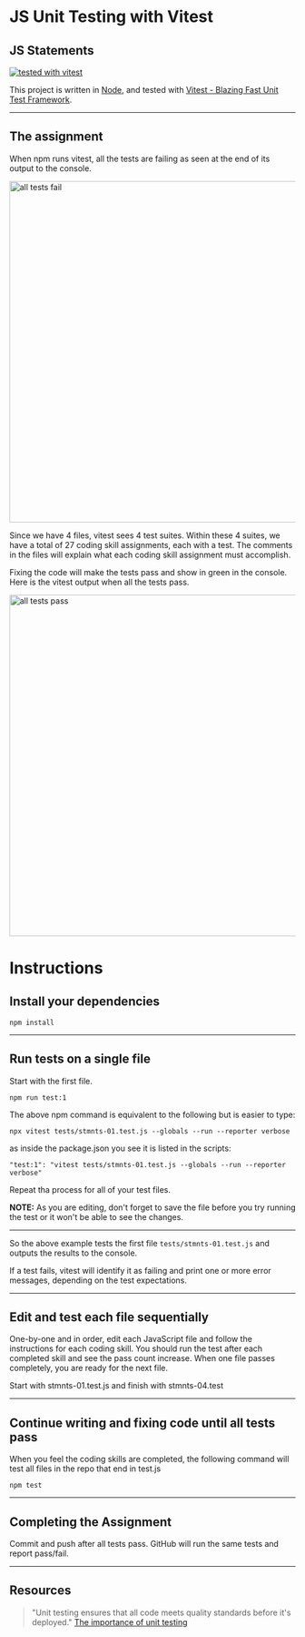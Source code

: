 # JS Unit Testing with Vitest

## JS Statements

[![tested with vitest](https://img.shields.io/badge/tested_with-vitest-99424f.svg)](https://vitest.dev/)




This project is written in [Node](https://nodejs.org/en/), and tested with [Vitest - Blazing Fast Unit Test Framework](https://vitestjs.io/).

---

## The assignment

When npm runs vitest, all the tests are failing as seen at the end of its output to the console.


<img width="600" alt="all tests fail"  src="https://user-images.githubusercontent.com/13385801/189547187-9a6e14e8-0d1f-45e0-bde7-db0ffee09bff.png">



Since we have 4 files, vitest sees 4 test suites. Within these 4 suites, we have a total of 27 coding skill assignments, each with a test. The comments in the files will explain what each coding skill assignment must accomplish.

Fixing the code will make the tests pass and show in green in the console. Here is the vitest output when all the tests pass.


<img width="600" alt="all tests pass" src="https://user-images.githubusercontent.com/13385801/189547353-39dcd4d1-20d3-4b31-9bee-e7b044cfc092.png">


# Instructions

## Install your dependencies

`npm install`

---

## Run tests on a single file

Start with the first file.

`npm run test:1`

The above npm command is equivalent to the following but is easier to type:

`npx vitest tests/stmnts-01.test.js --globals --run --reporter verbose`

as inside the package.json you see it is listed in the scripts:

`"test:1": "vitest tests/stmnts-01.test.js --globals --run --reporter verbose"`

Repeat tha process for all of your test files.

**NOTE:** As you are editing, don't forget to save the file before you try running the test or it won't be able to see the changes.

---

So the above example tests the first file `tests/stmnts-01.test.js` and outputs the results to the console.

If a test fails, vitest will identify it as failing and print one or more error messages, depending on the test expectations.

---

## Edit and test each file sequentially

One-by-one and in order, edit each JavaScript file and follow the instructions for each coding skill. You should run the test after each completed skill and see the pass count increase. When one file passes completely, you are ready for the next file.

Start with stmnts-01.test.js and finish with stmnts-04.test

---

## Continue writing and fixing code until all tests pass

When you feel the coding skills are completed, the following command will test all files in the repo that end in test.js

`npm test`

---

## Completing the Assignment

Commit and push after all tests pass. GitHub will run the same tests and report pass/fail.

---

## Resources

> "Unit testing ensures that all code meets quality standards before it's deployed."
> [The importance of unit testing](https://fortegrp.com/the-importance-of-unit-testing/)

